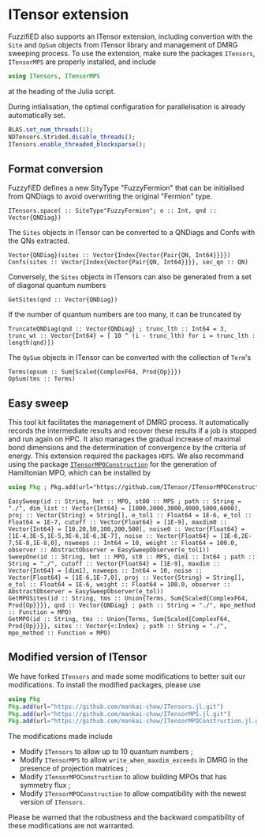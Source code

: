 # ITensor extension

FuzzifiED also supports an ITensor extension, including convertion with the `Site` and `OpSum` objects from ITensor library and management of DMRG sweeping process. To use the extension, make sure the packages `ITensors`, `ITensorMPS` are properly installed, and include
```julia
using ITensors, ITensorMPS
```
at the heading of the Julia script.

During intialisation, the optimal configuration for parallelisation is already automatically set.
```julia
BLAS.set_num_threads(1);
NDTensors.Strided.disable_threads();
ITensors.enable_threaded_blocksparse();
```

## Format conversion

FuzzyfiED defines a new SityType "FuzzyFermion" that can be initialised from QNDiags to avoid overwriting the original "Fermion" type.
```@docs
ITensors.space( :: SiteType"FuzzyFermion"; o :: Int, qnd :: Vector{QNDiag})
```

The `Sites` objects in ITensor can be converted to a QNDiags and Confs with the QNs extracted. 
```@docs
Vector{QNDiag}(sites :: Vector{Index{Vector{Pair{QN, Int64}}}})
Confs(sites :: Vector{Index{Vector{Pair{QN, Int64}}}}, sec_qn :: QN)
```
Conversely, the  `Sites` objects in ITensors can also be generated from a set of diagonal quantum numbers 
```@docs
GetSites(qnd :: Vector{QNDiag})
```
If the number of quantum numbers are too many, it can be truncated by 
```@docs
TruncateQNDiag(qnd :: Vector{QNDiag} ; trunc_lth :: Int64 = 3, trunc_wt :: Vector{Int64} = [ 10 ^ (i - trunc_lth) for i = trunc_lth : length(qnd)]) 
```

The `OpSum` objects in ITensor can be converted with the collection of `Term`'s
```@docs
Terms(opsum :: Sum{Scaled{ComplexF64, Prod{Op}}})
OpSum(tms :: Terms)
```

## Easy sweep

This tool kit facilitates the management of DMRG process. It automatically records the intermediate results and recover these results if a job is stopped and run again on HPC. It also manages the gradual increase of maximal bond dimensions and the determination of convergence by the criteria of energy. This extension required the packages `HDF5`. We also recommand using the package [`ITensorMPOConstruction`](https://github.com/ITensor/ITensorMPOConstruction.jl) for the generation of Hamiltonian MPO, which can be installed by 
```julia
using Pkg ; Pkg.add(url="https://github.com/ITensor/ITensorMPOConstruction.jl.git")
```

```@docs
EasySweep(id :: String, hmt :: MPO, st00 :: MPS ; path :: String = "./", dim_list :: Vector{Int64} = [1000,2000,3000,4000,5000,6000], proj :: Vector{String} = String[], e_tol1 :: Float64 = 1E-6, e_tol :: Float64 = 1E-7, cutoff :: Vector{Float64} = [1E-9], maxdim0 :: Vector{Int64} = [10,20,50,100,200,500], noise0 :: Vector{Float64} = [1E-4,3E-5,1E-5,3E-6,1E-6,3E-7], noise :: Vector{Float64} = [1E-6,2E-7,5E-8,1E-8,0], nsweeps :: Int64 = 10, weight :: Float64 = 100.0, observer :: AbstractObserver = EasySweepObserver(e_tol1))
SweepOne(id :: String, hmt :: MPO, st0 :: MPS, dim1 :: Int64 ; path :: String = "./", cutoff :: Vector{Float64} = [1E-9], maxdim :: Vector{Int64} = [dim1], nsweeps :: Int64 = 10, noise :: Vector{Float64} = [1E-6,1E-7,0], proj :: Vector{String} = String[], e_tol :: Float64 = 1E-6, weight :: Float64 = 100.0, observer :: AbstractObserver = EasySweepObserver(e_tol))
GetMPOSites(id :: String, tms :: Union{Terms, Sum{Scaled{ComplexF64, Prod{Op}}}}, qnd :: Vector{QNDiag} ; path :: String = "./", mpo_method :: Function = MPO)
GetMPO(id :: String, tms :: Union{Terms, Sum{Scaled{ComplexF64, Prod{Op}}}}, sites :: Vector{<:Index} ; path :: String = "./", mpo_method :: Function = MPO)
```

## Modified version of ITensor

We have forked `ITensors` and made some modifications to better suit our modifications. To install the modified packages, please use 

```julia
using Pkg 
Pkg.add(url="https://github.com/mankai-chow/ITensors.jl.git")
Pkg.add(url="https://github.com/mankai-chow/ITensorMPS.jl.git")
Pkg.add(url="https://github.com/mankai-chow/ITensorMPOConstruction.jl.git")
```

The modifications made include

* Modify `ITensors` to allow up to 10 quantum numbers ; 
* Modify `ITensorMPS` to allow `write_when_maxdim_exceeds` in DMRG in the presence of projection matrices ;
* Modify `ITensorMPOConstruction` to allow building MPOs that has symmetry flux ;
* Modify `ITensorMPOConstruction` to allow compatibility with the newest version of `ITensors`.

Please be warned that the robustness and the backward compatibility of these modifications are not warranted. 